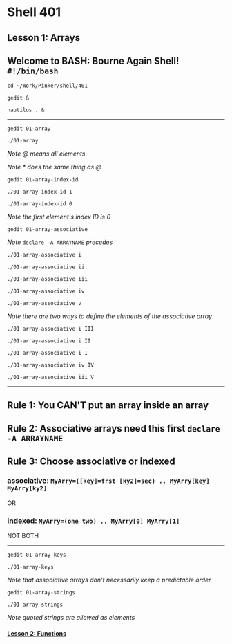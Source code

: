# Shell 401
## Lesson 1: Arrays
## Welcome to BASH: Bourne Again Shell! `#!/bin/bash`

`cd ~/Work/Pinker/shell/401`

`gedit &`

`nautilus . &`
___

`gedit 01-array`

`./01-array`

*Note @ means all elements*

*Note * does the same thing as @*

`gedit 01-array-index-id`

`./01-array-index-id 1`

`./01-array-index-id 0`

*Note the first element's index ID is 0*

`gedit 01-array-associative`

*Note* `declare -A ARRAYNAME` *precedes*

`./01-array-associative i`

`./01-array-associative ii`

`./01-array-associative iii`

`./01-array-associative iv`

`./01-array-associative v`

*Note there are two ways to define the elements of the associative array*

`./01-array-associative i III`

`./01-array-associative i II`

`./01-array-associative i I`

`./01-array-associative iv IV`

`./01-array-associative iii V`

___

## Rule 1: You CAN'T put an array inside an array
## Rule 2: Associative arrays need this first `declare -A ARRAYNAME`
## Rule 3: Choose associative or indexed
### associative: `MyArry=([key]=frst [ky2]=sec) .. MyArry[key] MyArry[ky2]`
OR
### indexed: `MyArry=(one two) .. MyArry[0] MyArry[1]`

NOT BOTH
___

`gedit 01-array-keys`

`./01-array-keys`

*Note that associative arrays don't necessarily keep a predictable order*

`gedit 01-array-strings`

`./01-array-strings`

*Note quoted strings are allowed as elements*

#### [Lesson 2: Functions](https://github.com/inkVerb/pinker/blob/master/401-shell/Lesson-02.md)
